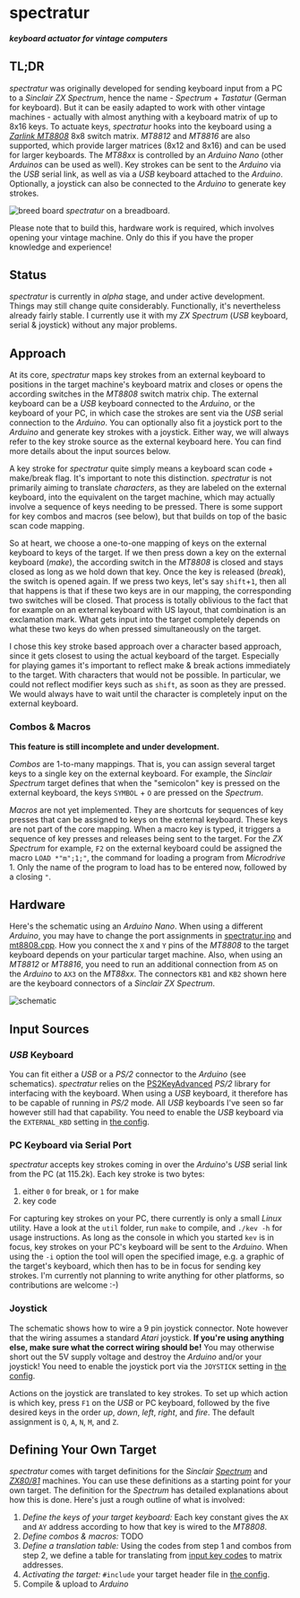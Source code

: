# spectratur

#### *keyboard actuator for vintage computers*

## TL;DR
*spectratur* was originally developed for sending keyboard input from a PC to a *Sinclair ZX Spectrum*, hence the name - *Spectrum* + *Tastatur* (German for keyboard). But it can be easily adapted to work with other vintage machines - actually with almost anything with a keyboard matrix of up to 8x16 keys. To actuate keys, *spectratur* hooks into the keyboard using a [*Zarlink MT8808*](https://www.mouser.com/pdfdocs/Mt8808_DataSheet.PDF) 8x8 switch matrix. *MT8812* and *MT8816* are also supported, which provide larger matrices (8x12 and 8x16) and can be used for larger keyboards. The *MT88xx* is controlled by an *Arduino Nano* (other *Arduinos* can be used as well). Key strokes can be sent to the *Arduino* via the *USB* serial link, as well as via a *USB* keyboard attached to the *Arduino*. Optionally, a joystick can also be connected to the *Arduino* to generate key strokes.

![breed board](doc/breadboard.jpg)
*spectratur* on a breadboard.

Please note that to build this, hardware work is required, which involves opening your vintage machine. Only do this if you have the proper knowledge and experience!

## Status
*spectratur* is currently in *alpha* stage, and under active development. Things may still change quite considerably. Functionally, it's nevertheless already fairly stable. I currently use it with my *ZX Spectrum* (*USB* keyboard, serial & joystick) without any major problems.

## Approach
At its core, *spectratur* maps key strokes from an external keyboard to positions in the target machine's keyboard matrix and closes or opens the according switches in the *MT8808* switch matrix chip. The external keyboard can be a *USB* keyboard connected to the *Arduino*, or the keyboard of your PC, in which case the strokes are sent via the *USB* serial connection to the *Arduino*. You can optionally also fit a joystick port to the *Arduino* and generate key strokes with a joystick. Either way, we will always refer to the key stroke source as the external keyboard here. You can find more details about the input sources below.

A key stroke for *spectratur* quite simply means a keyboard scan code + make/break flag. It's important to note this distinction. *spectratur* is not primarily aiming to translate *characters*, as they are labeled on the external keyboard, into the equivalent on the target machine, which may actually involve a sequence of keys needing to be pressed. There is some support for key combos and macros (see below), but that builds on top of the basic scan code mapping.

So at heart, we choose a one-to-one mapping of keys on the external keyboard to keys of the target. If we then press down a key on the external keyboard (*make*), the according switch in the *MT8808* is closed and stays closed as long as we hold down that key. Once the key is released (*break*), the switch is opened again. If we press two keys, let's say `shift`+`1`, then all that happens is that if these two keys are in our mapping, the corresponding two switches will be closed. That process is totally oblivious to the fact that for example on an external keyboard with US layout, that combination is an exclamation mark. What gets input into the target completely depends on what these two keys do when pressed simultaneously on the target.

I chose this key stroke based approach over a character based approach, since it gets closest to using the actual keyboard of the target. Especially for playing games it's important to reflect make & break actions immediately to the target. With characters that would not be possible. In particular, we could not reflect modifier keys such as `shift`, as soon as they are pressed. We would always have to wait until the character is completely input on the external keyboard.

### Combos & Macros
**This feature is still incomplete and under development.**

*Combos* are 1-to-many mappings. That is, you can assign several target keys to a single key on the external keyboard. For example, the *Sinclair Spectrum* target defines that when the "semicolon" key is pressed on the external keyboard, the keys `SYMBOL` + `O` are pressed on the *Spectrum*.

*Macros* are not yet implemented. They are shortcuts for sequences of key presses that can be assigned to keys on the external keyboard. These keys are not part of the core mapping. When a macro key is typed, it triggers a sequence of key presses and releases being sent to the target. For the *ZX Spectrum* for example, `F2` on the external keyboard could be assigned the macro `LOAD *"m";1;"`, the command for loading a program from *Microdrive* 1. Only the name of the program to load has to be entered now, followed by a closing `"`.

## Hardware
Here's the schematic using an *Arduino Nano*. When using a different *Arduino*, you may have to change the port assignments in [spectratur.ino](src/spectratur.ino) and [mt8808.cpp](src/mt8808.cpp). How you connect the `X` and `Y` pins of the *MT8808* to the target keyboard depends on your particular target machine. Also, when using an *MT8812* or *MT8816*, you need to run an additional connection from `A5` on the *Arduino* to `AX3` on the *MT88xx*. The connectors `KB1` and `KB2` shown here are the keyboard connectors of a *Sinclair ZX Spectrum*.

![schematic](doc/spectratur_schem.png)

## Input Sources

### *USB* Keyboard
You can fit either a *USB* or a *PS/2* connector to the *Arduino* (see schematics). *spectratur* relies on the [PS2KeyAdvanced](https://github.com/techpaul/PS2KeyAdvanced) *PS/2* library for interfacing with the keyboard. When using a *USB* keyboard, it therefore has to be capable of running in *PS/2* mode. All *USB* keyboards I've seen so far however still had that capability. You need to enable the *USB* keyboard via the `EXTERNAL_KBD` setting in [the config](src/config.h).

### PC Keyboard via Serial Port
*spectratur* accepts key strokes coming in over the *Arduino*'s *USB* serial link from the PC (at 115.2k). Each key stroke is two bytes:

1.  either `0` for break, or `1` for make
2.  key code

For capturing key strokes on your PC, there currently is only a small *Linux* utility. Have a look at the `util` folder, run `make` to compile, and `./kev -h` for usage instructions. As long as the console in which you started `kev` is in focus, key strokes on your PC's keyboard will be sent to the *Arduino*. When using the `-i` option the tool will open the specified image, e.g. a graphic of the target's keyboard, which then has to be in focus for sending key strokes. I'm currently not planning to write anything for other platforms, so contributions are welcome :-)

### Joystick
The schematic shows how to wire a 9 pin joystick connector. Note however that the wiring assumes a standard *Atari* joystick. **If you're using anything else, make sure what the correct wiring should be!** You may otherwise short out the 5V supply voltage and destroy the *Arduino* and/or your joystick! You need to enable the joystick port via the `JOYSTICK` setting in [the config](src/config.h).

Actions on the joystick are translated to key strokes. To set up which action is which key, press `F1` on the *USB* or PC keyboard, followed by the five desired keys in the order *up*, *down*, *left*, *right*, and *fire*. The default assignment is `Q`, `A`, `N`, `M`, and `Z`.

## Defining Your Own Target
*spectratur* comes with target definitions for the *Sinclair* [*Spectrum*](src/target_spectrum.h) and [*ZX80/81*](src/target_zx80.h) machines. You can use these definitions as a starting point for your own target. The definition for the *Spectrum* has detailed explanations about how this is done. Here's just a rough outline of what is involved:

1. *Define the keys of your target keyboard:* Each key constant gives the `AX` and `AY` address according to how that key is wired to the *MT8808*.
2. *Define combos & macros:* TODO
3. *Define a translation table:* Using the codes from step 1 and combos from step 2, we define a table for translating from [input key codes](src/input_keycodes.h) to matrix addresses.
4. *Activating the target:* `#include` your target header file in [the config](src/config.h).
5. Compile & upload to *Arduino*
